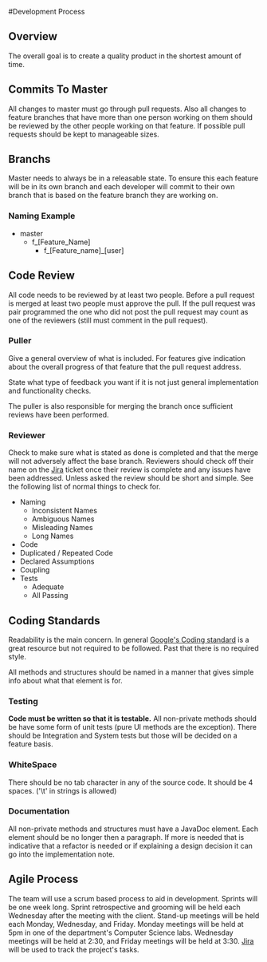 #Development Process

## Overview

The overall goal is to create a quality product in the shortest amount of time.

## Commits To Master

All changes to master must go through pull requests. Also all changes to feature
branches that have more than one person working on them should be reviewed by the
other people working on that feature. If possible pull requests should be kept to
manageable sizes.

## Branchs

Master needs to always be in a releasable state. To ensure this each feature will be in
its own branch and each developer will commit to their own branch that is based on the
feature branch they are working on.

### Naming Example
* master
  * f_[Feature_Name]
    * f_[Feature_name]_[user]

## Code Review

All code needs to be reviewed by at least two people. Before a pull request is merged at least two people must approve the pull. If the pull request was pair programmed the one who did not post the pull request may count as one of the reviewers (still must
comment in the pull request).

### Puller

Give a general overview of what is included. For features give indication about the overall
progress of that feature that the pull request address.

State what type of feedback you want if it is not just general implementation and functionality checks.

The puller is also responsible for merging the branch once sufficient
reviews have been performed.

### Reviewer

Check to make sure what is stated as done is completed and that the merge will not adversely affect the base branch. Reviewers should check off their name on the
[Jira](http://cjm721.com:8080/secure/Dashboard.jspa) ticket once their review is complete and any issues have been addressed. Unless asked the review should be short and simple. See the following list of normal things to check for.

* Naming
  * Inconsistent Names
  * Ambiguous Names
  * Misleading Names
  * Long Names
*  Code
  * Duplicated / Repeated Code
  * Declared Assumptions
  * Coupling
* Tests
  * Adequate
  * All Passing

## Coding Standards

Readability is the main concern. In general [Google's Coding standard](https://google.github.io/styleguide/javaguide.html)
is a great resource but not required to be followed. Past that there is no required style.

All methods and structures should be named in a manner that gives simple info about what that element is for.

### Testing

**Code must be written so that it is testable.** All non-private methods should be have some form of unit tests (pure UI methods are the exception).
There should be Integration and System tests but those will be decided on a feature basis.

### WhiteSpace

There should be no tab character in any of the source code. It should be 4 spaces.
('\t' in strings is allowed)

### Documentation

All non-private methods and structures must have a JavaDoc element. Each element should be no longer
then a paragraph. If more is needed that is indicative that a refactor is needed or if explaining a design decision it can go into the implementation note.

## Agile Process

The team will use a scrum based process to aid in development. Sprints will be
one week long. Sprint retrospective and grooming will be held each Wednesday
after the meeting with the client. Stand-up meetings will be held each Monday,
Wednesday, and Friday. Monday meetings will be held at 5pm in one of the department's Computer Science labs. Wednesday meetings will be held at 2:30, and Friday meetings
will be held at 3:30. [Jira](http://cjm721.com:8080/secure/Dashboard.jspa) will be used to track the project's tasks.
